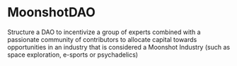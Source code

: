 # MoonshotDAO
Structure a DAO to incentivize a group of experts combined with a passionate community of contributors to allocate capital towards opportunities in an industry that is considered a Moonshot Industry (such as space exploration, e-sports or psychadelics) 

